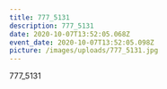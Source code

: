 ```yaml
---
title: 777_5131
description: 777_5131
date: 2020-10-07T13:52:05.068Z
event_date: 2020-10-07T13:52:05.098Z
picture: /images/uploads/777_5131.jpg
---
```

777_5131